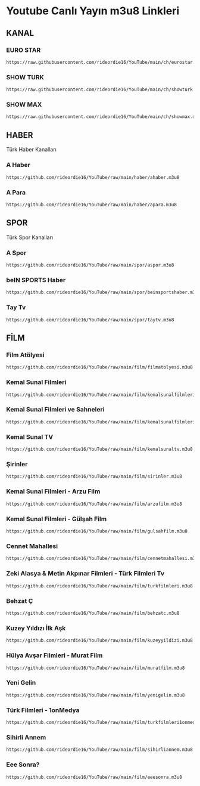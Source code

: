 # Youtube Canlı Yayın m3u8 Linkleri

## KANAL

### EURO STAR

```
https://raw.githubusercontent.com/rideordie16/YouTube/main/ch/eurostar.m3u8
```

### SHOW TURK

```
https://raw.githubusercontent.com/rideordie16/YouTube/main/ch/showturk.m3u8
```

### SHOW MAX

```
https://raw.githubusercontent.com/rideordie16/YouTube/main/ch/showmax.m3u8
```

## HABER

Türk Haber Kanalları

### A Haber

```
https://github.com/rideordie16/YouTube/raw/main/haber/ahaber.m3u8
```

### A Para

```
https://github.com/rideordie16/YouTube/raw/main/haber/apara.m3u8
```


## SPOR

Türk Spor Kanalları

### A Spor

```
https://github.com/rideordie16/YouTube/raw/main/spor/aspor.m3u8
```

### beIN SPORTS Haber

```
https://github.com/rideordie16/YouTube/raw/main/spor/beinsportshaber.m3u8
```

### Tay Tv

```
https://github.com/rideordie16/YouTube/raw/main/spor/taytv.m3u8
```

## FİLM

### Film Atölyesi

```
https://github.com/rideordie16/YouTube/raw/main/film/filmatolyesi.m3u8
```

### Kemal Sunal Filmleri

```
https://github.com/rideordie16/YouTube/raw/main/film/kemalsunalfilmleri.m3u8
```

### Kemal Sunal Filmleri ve Sahneleri

```
https://github.com/rideordie16/YouTube/raw/main/film/kemalsunalfilmlerivesahneleri.m3u8
```

### Kemal Sunal TV

```
https://github.com/rideordie16/YouTube/raw/main/film/kemalsunaltv.m3u8
```

### Şirinler

```
https://github.com/rideordie16/YouTube/raw/main/film/sirinler.m3u8
```

### Kemal Sunal Filmleri - Arzu Film

```
https://github.com/rideordie16/YouTube/raw/main/film/arzufilm.m3u8
```

### Kemal Sunal Filmleri - Gülşah Film

```
https://github.com/rideordie16/YouTube/raw/main/film/gulsahfilm.m3u8
```

### Cennet Mahallesi

```
https://github.com/rideordie16/YouTube/raw/main/film/cennetmahallesi.m3u8
```

### Zeki Alasya & Metin Akpınar Filmleri - Türk Filmleri Tv

```
https://github.com/rideordie16/YouTube/raw/main/film/turkfilmleri.m3u8
```

### Behzat Ç

```
https://github.com/rideordie16/YouTube/raw/main/film/behzatc.m3u8
```

### Kuzey Yıldızı İlk Aşk

```
https://github.com/rideordie16/YouTube/raw/main/film/kuzeyyildizi.m3u8
```

### Hülya Avşar Filmleri - Murat Film

```
https://github.com/rideordie16/YouTube/raw/main/film/muratfilm.m3u8
```

### Yeni Gelin

```
https://github.com/rideordie16/YouTube/raw/main/film/yenigelin.m3u8
```

### Türk Filmleri - 1onMedya

```
https://github.com/rideordie16/YouTube/raw/main/film/turkfilmleri1onmedya.m3u8
```

### Sihirli Annem

```
https://github.com/rideordie16/YouTube/raw/main/film/sihirliannem.m3u8
```

### Eee Sonra?

```
https://github.com/rideordie16/YouTube/raw/main/film/eeesonra.m3u8
```
